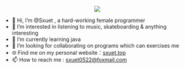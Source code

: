 <p align="center">
  <img  src="https://github-readme-stats.vercel.app/api?username=1065464173&show_icons=true&icon_color=CE1D2D&text_color=718096&bg_color=ffffff&hide_title=true" />
</p>



  
<p align="center">
 
- 👋 Hi, I’m @Sxuet , a hard-working female programmer</br>
- 👀 I’m interested in listening to music, skateboarding & anything interesting </br>
- 🌱 I’m currently learning java </br>
- 💞️ I’m looking for collaborating on programs which can exercises me</br>
- 🌐 Find me on my personal website：[sxuet.top](https://sxuet.top)</br>
- 📫 How to reach me : sxuet0522@foxmail.com</br>

</p>

<!---
1065464173/1065464173 is a ✨ special ✨ repository because its `README.md` (this file) appears on your GitHub profile.
You can click the Preview link to take a look at your changes.
--->
